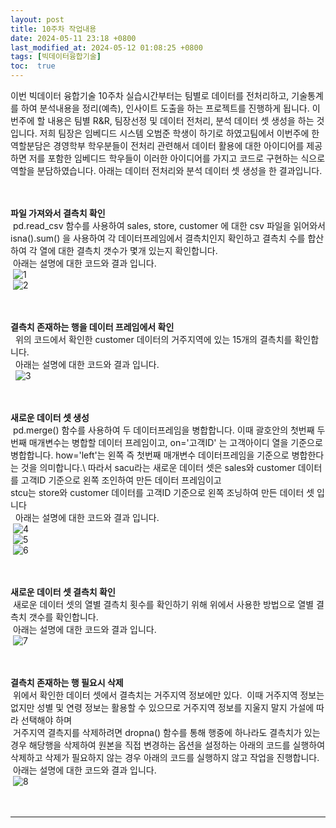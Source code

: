 ```yaml
---
layout: post
title: 10주차 작업내용
date: 2024-05-11 23:18 +0800
last_modified_at: 2024-05-12 01:08:25 +0800
tags: [빅데이터융합기술]
toc:  true
---
```



이번 빅데이터 융합기술 10주차 실습시간부터는 팀별로 데이터를 전처리하고, 기술통계를 하여 분석내용을 정리(예측), 인사이트 도출을 하는 프로젝트를 진행하게 됩니다. 이번주에 할 내용은 팀별 R&R, 팀장선정 및 데이터 전처리, 분석 데이터 셋 생성을 하는 것 입니다. 저희 팀장은 임베디드 시스템 오범준 학생이 하기로 하였고팀에서 이번주에 한 역할분담은 경영학부 학우분들이 전처리 관련해서 데이터 활용에 대한 아이디어를 제공하면 저를 포함한 임베디드 학우들이 이러한 아이디어를 가지고 코드로 구현하는 식으로 역할을 분담하였습니다. 아래는 데이터 전처리와 분석 데이터 셋 생성을 한 결과입니다.\
<br/> 
<br/> 

**파일 가져와서 결측치 확인**\
&nbsp;pd.read_csv 함수를 사용하여 sales, store, customer 에 대한 csv 파일을 읽어와서 isna().sum() 을 사용하여 각 데이터프레임에서 결측치인지 확인하고 결측치 수를 합산하여 각 열에 대한 결측치 갯수가 몇개 있는지 확인합니다.\
&nbsp;아래는 설명에 대한 코드와 결과 입니다.\
&nbsp;![1](https://github.com/j-s-eee/j-s-eee/assets/163078421/9c2883eb-b88d-4992-84bc-f969583df0e5)\
&nbsp;![2](https://github.com/j-s-eee/j-s-eee/assets/163078421/13e5be54-d9d9-45e1-be0f-7100f97a6b4f)\
<br/>
<br/>


**결측치 존재하는 행을 데이터 프레임에서 확인**\
&nbsp; 위의 코드에서 확인한 customer 데이터의 거주지역에 있는 15개의 결측치를 확인합니다.\
&nbsp; 아래는 설명에 대한 코드와 결과 입니다.\
&nbsp; ![3](https://github.com/j-s-eee/j-s-eee/assets/163078421/a99b8eed-d9e1-4f72-b41b-379a4bec6491)\
<br/>
<br/>



**새로운 데이터 셋 생성**\
&nbsp;pd.merge() 함수를 사용하여 두 데이터프레임을 병합합니다. 이때 괄호안의 첫번째 두번째 매개변수는 병합할 데이터 프레임이고, on='고객ID' 는 고객아이디 열을 기준으로 병합합니다. how='left'는 왼쪽 즉 첫번째 매개변수 데이터프레임을 기준으로 병합한다는 것을 의미합니다.\ 
따라서 sacu라는 새로운 데이터 셋은 sales와 customer 데이터를 고객ID 기준으로 왼쪽 조인하여 만든 데이터 프레임이고\
stcu는 store와 customer 데이터를 고객ID 기준으로 왼쪽 조닝하여 만든 데이터 셋 입니다\
&nbsp; 아래는 설명에 대한 코드와 결과 입니다.\
&nbsp;![4](https://github.com/j-s-eee/j-s-eee/assets/163078421/5a93eae3-fcef-411e-9ac7-ea43f2cf929e)\
&nbsp;![5](https://github.com/j-s-eee/j-s-eee/assets/163078421/29cda321-9b85-4624-abc6-9b00473599c1)\
&nbsp;![6](https://github.com/j-s-eee/j-s-eee/assets/163078421/3ef2188e-ce01-452f-830c-cd6aa937b226)\
<br/>
<br/>

**새로운 데이터 셋 결측치 확인**\
&nbsp;새로운 데이터 셋의 열별 결측치 횟수를 확인하기 위해 위에서 사용한 방법으로 열별 결측치 갯수를 확인합니다.\
&nbsp;아래는 설명에 대한 코드와 결과 입니다.\
&nbsp;![7](https://github.com/j-s-eee/j-s-eee/assets/163078421/1d6092b0-d7cb-4a6a-a921-c1177a41f443)\
<br/> 
<br/>

**결측치 존재하는 행 필요시 삭제**\
&nbsp;위에서 확인한 데이터 셋에서 결측치는 거주지역 정보에만 있다. 
&nbsp;이때 거주지역 정보는 없지만 성별 및 연령 정보는 활용할 수 있으므로 거주지역 정보를 지울지 말지 가설에 따라 선택해야 하며\
&nbsp;거주지역 결측지를 삭제하려면 dropna() 함수를 통해 행중에 하나라도 결측치가 있는 경우 해당행을 삭제하여 원본을 직접 변경하는 옵션을 설정하는 아래의 코드를 실행하여 삭제하고 삭제가 필요하지 않는 경우 아래의 코드를 실행하지 않고 작업을 진행합니다.\
&nbsp;아래는 설명에 대한 코드와 결과 입니다.\
&nbsp;![8](https://github.com/j-s-eee/j-s-eee/assets/163078421/57eadd08-c5fe-44b1-b0a8-bab38bcf0730)\
<br/> 
<br/> 






-----

